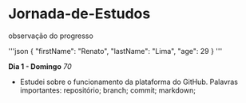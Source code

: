 # Jornada-de-Estudos
observação do progresso

'''json
{
"firstName": "Renato",
"lastName": "Lima",
"age": 29
}
'''

**Dia 1 - Domingo** *70*
* Estudei sobre o funcionamento da plataforma do GitHub. Palavras importantes: repositório; branch; commit; markdown;
